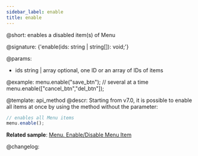 ```yaml
---
sidebar_label: enable
title: enable
---          
```


@short: enables a disabled item(s) of Menu

@signature: {'enable(ids: string | string[]): void;'}

@params:
- ids 		string | array		optional, one ID or an array of IDs of items

@example:
menu.enable("save_btn");
// several at a time
menu.enable(["cancel_btn","del_btn"]);


@template: api_method
@descr:
Starting from v7.0, it is possible to enable all items at once by using the method without the parameter:

~~~js
// enables all Menu items
menu.enable();
~~~


**Related sample**: [Menu. Enable/Disable Menu Item](https://snippet.dhtmlx.com/zuoam7r7)



@changelog:


